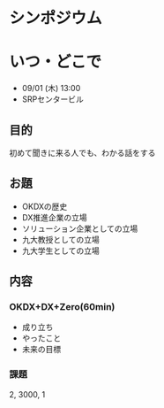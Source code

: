 # シンポジウム
# いつ・どこで
- 09/01 (木) 13:00
- SRPセンタービル

## 目的
初めて聞きに来る人でも、わかる話をする

## お題
- OKDXの歴史
- DX推進企業の立場
- ソリューション企業としての立場
- 九大教授としての立場
- 九大学生としての立場

## 内容
### OKDX+DX+Zero(60min)
- 成り立ち
- やったこと
- 未来の目標

### 課題
2, 3000, 1

